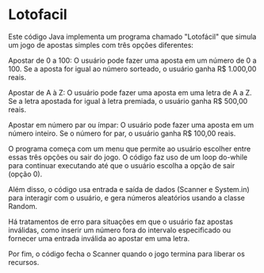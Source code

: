 # Lotofacil 

Este código Java implementa um programa chamado "Lotofácil" que simula um jogo de apostas simples com três opções diferentes:

Apostar de 0 a 100: O usuário pode fazer uma aposta em um número de 0 a 100. Se a aposta for igual ao número sorteado, o usuário ganha R$ 1.000,00 reais.

Apostar de A à Z: O usuário pode fazer uma aposta em uma letra de A a Z. Se a letra apostada for igual à letra premiada, o usuário ganha R$ 500,00 reais.

Apostar em número par ou ímpar: O usuário pode fazer uma aposta em um número inteiro. Se o número for par, o usuário ganha R$ 100,00 reais.

O programa começa com um menu que permite ao usuário escolher entre essas três opções ou sair do jogo. O código faz uso de um loop do-while para continuar executando até que o usuário escolha a opção de sair (opção 0).

Além disso, o código usa entrada e saída de dados (Scanner e System.in) para interagir com o usuário, e gera números aleatórios usando a classe Random.

Há tratamentos de erro para situações em que o usuário faz apostas inválidas, como inserir um número fora do intervalo especificado ou fornecer uma entrada inválida ao apostar em uma letra.

Por fim, o código fecha o Scanner quando o jogo termina para liberar os recursos.
